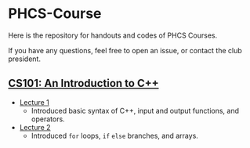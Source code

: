 # PHCS-Course
Here is the repository for handouts and codes of PHCS Courses.

If you have any questions, feel free to open an issue, or contact the club president.
## [CS101: An Introduction to C++](https://github.com/WilliamLi0623/PHCS-Course/tree/main/CS101)
- [Lecture 1](https://github.com/WilliamLi0623/PHCS-Course/tree/49bccce534ef7f41f1fdce88e249de82860bfb74/CS101/Lecture%201)
  - Introduced basic syntax of C++, input and output functions, and operators.
- [Lecture 2](https://github.com/WilliamLi0623/PHCS-Course/tree/49bccce534ef7f41f1fdce88e249de82860bfb74/CS101/Lecture%202)
  - Introduced `for` loops, `if` `else` branches, and arrays.

